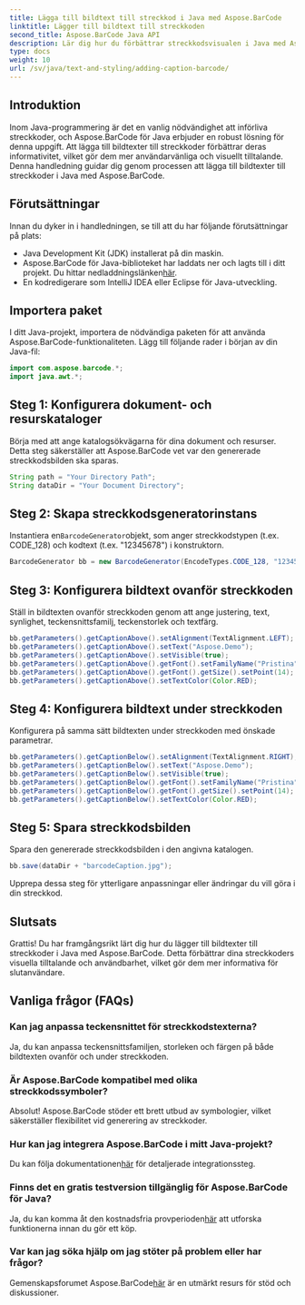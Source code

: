 ```yaml
---
title: Lägga till bildtext till streckkod i Java med Aspose.BarCode
linktitle: Lägger till bildtext till streckkoden
second_title: Aspose.BarCode Java API
description: Lär dig hur du förbättrar streckkodsvisualen i Java med Aspose.BarCode. Lägg till bildtexter utan ansträngning för förbättrad användarupplevelse.
type: docs
weight: 10
url: /sv/java/text-and-styling/adding-caption-barcode/
---
```


## Introduktion

Inom Java-programmering är det en vanlig nödvändighet att införliva streckkoder, och Aspose.BarCode för Java erbjuder en robust lösning för denna uppgift. Att lägga till bildtexter till streckkoder förbättrar deras informativitet, vilket gör dem mer användarvänliga och visuellt tilltalande. Denna handledning guidar dig genom processen att lägga till bildtexter till streckkoder i Java med Aspose.BarCode.

## Förutsättningar

Innan du dyker in i handledningen, se till att du har följande förutsättningar på plats:

- Java Development Kit (JDK) installerat på din maskin.
-  Aspose.BarCode för Java-biblioteket har laddats ner och lagts till i ditt projekt. Du hittar nedladdningslänken[här](https://releases.aspose.com/barcode/java/).
- En kodredigerare som IntelliJ IDEA eller Eclipse för Java-utveckling.

## Importera paket

I ditt Java-projekt, importera de nödvändiga paketen för att använda Aspose.BarCode-funktionaliteten. Lägg till följande rader i början av din Java-fil:

```java
import com.aspose.barcode.*;
import java.awt.*;
```

## Steg 1: Konfigurera dokument- och resurskataloger

Börja med att ange katalogsökvägarna för dina dokument och resurser. Detta steg säkerställer att Aspose.BarCode vet var den genererade streckkodsbilden ska sparas. 

```java
String path = "Your Directory Path";
String dataDir = "Your Document Directory";
```

## Steg 2: Skapa streckkodsgeneratorinstans

 Instantiera en`BarcodeGenerator`objekt, som anger streckkodstypen (t.ex. CODE_128) och kodtext (t.ex. "12345678") i konstruktorn.

```java
BarcodeGenerator bb = new BarcodeGenerator(EncodeTypes.CODE_128, "12345678");
```

## Steg 3: Konfigurera bildtext ovanför streckkoden

Ställ in bildtexten ovanför streckkoden genom att ange justering, text, synlighet, teckensnittsfamilj, teckenstorlek och textfärg.

```java
bb.getParameters().getCaptionAbove().setAlignment(TextAlignment.LEFT);
bb.getParameters().getCaptionAbove().setText("Aspose.Demo");
bb.getParameters().getCaptionAbove().setVisible(true);
bb.getParameters().getCaptionAbove().getFont().setFamilyName("Pristina");
bb.getParameters().getCaptionAbove().getFont().getSize().setPoint(14);
bb.getParameters().getCaptionAbove().setTextColor(Color.RED);
```

## Steg 4: Konfigurera bildtext under streckkoden

Konfigurera på samma sätt bildtexten under streckkoden med önskade parametrar.

```java
bb.getParameters().getCaptionBelow().setAlignment(TextAlignment.RIGHT);
bb.getParameters().getCaptionBelow().setText("Aspose.Demo");
bb.getParameters().getCaptionBelow().setVisible(true);
bb.getParameters().getCaptionBelow().getFont().setFamilyName("Pristina");
bb.getParameters().getCaptionBelow().getFont().getSize().setPoint(14);
bb.getParameters().getCaptionBelow().setTextColor(Color.RED);
```

## Steg 5: Spara streckkodsbilden

Spara den genererade streckkodsbilden i den angivna katalogen.

```java
bb.save(dataDir + "barcodeCaption.jpg");
```

Upprepa dessa steg för ytterligare anpassningar eller ändringar du vill göra i din streckkod.

## Slutsats

Grattis! Du har framgångsrikt lärt dig hur du lägger till bildtexter till streckkoder i Java med Aspose.BarCode. Detta förbättrar dina streckkoders visuella tilltalande och användbarhet, vilket gör dem mer informativa för slutanvändare.

## Vanliga frågor (FAQs)

### Kan jag anpassa teckensnittet för streckkodstexterna?
Ja, du kan anpassa teckensnittsfamiljen, storleken och färgen på både bildtexten ovanför och under streckkoden.

### Är Aspose.BarCode kompatibel med olika streckkodssymboler?
Absolut! Aspose.BarCode stöder ett brett utbud av symbologier, vilket säkerställer flexibilitet vid generering av streckkoder.

### Hur kan jag integrera Aspose.BarCode i mitt Java-projekt?
 Du kan följa dokumentationen[här](https://reference.aspose.com/barcode/java/) för detaljerade integrationssteg.

### Finns det en gratis testversion tillgänglig för Aspose.BarCode för Java?
 Ja, du kan komma åt den kostnadsfria provperioden[här](https://releases.aspose.com/) att utforska funktionerna innan du gör ett köp.

### Var kan jag söka hjälp om jag stöter på problem eller har frågor?
 Gemenskapsforumet Aspose.BarCode[här](https://forum.aspose.com/c/barcode/13) är en utmärkt resurs för stöd och diskussioner.
